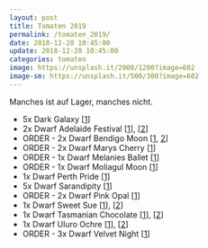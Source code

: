 ```yaml
---
layout: post
title: Tomaten 2019
permalink: /tomaten_2019/
date: 2018-12-20 10:45:00
update: 2018-12-20 10:45:00
categories: tomaten
image: https://unsplash.it/2000/1200?image=602
image-sm: https://unsplash.it/500/300?image=602
---
```


Manches ist auf Lager, manches nicht.

- 5x Dark Galaxy [[1](https://www.vertiloom.com/en/dark-galaxy.html)]
- 2x Dwarf Adelaide Festival [[1](http://tatianastomatobase.com/wiki/Adelaide_Festival)], [[2](https://www.glenseeds.co.za/products/dwarf-adeleide-festival)]
- ORDER - 2x Dwarf Bendigo Moon [[1](http://tatianastomatobase.com/wiki/Dwarf_Bendigo_Moon), [2](https://www.vertiloom.com/en/dwarf-bendigo-moon.html)]
- ORDER - 2x Dwarf Marys Cherry [[1](https://www.vertiloom.com/en/dwarf-marys-cherry.html)]
- ORDER - 1x Dwarf Melanies Ballet [[1](https://www.vertiloom.com/en/dwarf-melanies-ballet.html)]
- ORDER - 1x Dwarf Moliagul Moon [[1](https://www.vertiloom.com/en/dwarf-moliagul-moon.html)]
- 1x Dwarf Perth Pride [[1](https://www.vertiloom.com/en/dwarf-moliagul-moon.html)]
- 5x Dwarf Sarandipity [[1](http://tatianastomatobase.com/wiki/Sarandipity)]
- ORDER - 2x Dwarf Pink Opal [[1](https://www.vertiloom.com/en/dwarf-pink-opal.html)]
- 1x Dwarf Sweet Sue [[1](http://www.tomaten-atlas.de/sorten/d/4031-dwarf-sweet-sue)], [[2](http://www.tomaten-forum.com/Thread-Tomaten-Sortenbeschreibungen?pid=94402#pid94402)]
- 1x Dwarf Tasmanian Chocolate [[1](http://www.tomaten-atlas.de/sorten/t/3415-tasmanian-chocolate)], [[2](http://www.tomatenundanderes.eu/tomatenparade/14-beispielbeitraege/519-tasmanian-chocolate-dwarf)]
- 1x Dwarf Uluro Ochre [[1](http://www.tomaten-forum.com/Thread-Tomaten-Sortenbeschreibungen?pid=94452#pid94452)], [[2](http://www.tomaten-atlas.de/sorten/u/5900-uluru-ochre)]
- ORDER - 3x Dwarf Velvet Night [[1](https://www.vertiloom.com/en/dwarf-velvet-night.html)]
